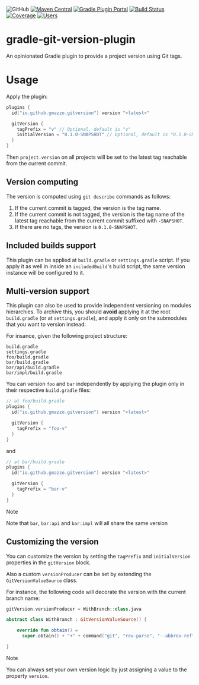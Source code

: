 ![GitHub](https://img.shields.io/github/license/gmazzo/gradle-git-version-plugin)
[![Maven Central](https://img.shields.io/maven-central/v/io.github.gmazzo.gitversion/io.github.gmazzo.gitversion.gradle.plugin)](https://central.sonatype.com/artifact/io.github.gmazzo.gitversion/io.github.gmazzo.gitversion.gradle.plugin)
[![Gradle Plugin Portal](https://img.shields.io/gradle-plugin-portal/v/io.github.gmazzo.gitversion)](https://plugins.gradle.org/plugin/io.github.gmazzo.gitversion)
[![Build Status](https://github.com/gmazzo/gradle-git-version-plugin/actions/workflows/ci-cd.yaml/badge.svg)](https://github.com/gmazzo/gradle-git-version-plugin/actions/workflows/ci-cd.yaml)
[![Coverage](https://codecov.io/gh/gmazzo/gradle-git-version-plugin/branch/main/graph/badge.svg?token=D5cDiPWvcS)](https://codecov.io/gh/gmazzo/gradle-git-version-plugin)
[![Users](https://img.shields.io/badge/users_by-Sourcegraph-purple)](https://sourcegraph.com/search?q=content:io.github.gmazzo.gitversion+-repo:github.com/gmazzo/gradle-git-version-plugin)

# gradle-git-version-plugin

An opinionated Gradle plugin to provide a project version using Git tags.

# Usage

Apply the plugin:

```kotlin
plugins {
  id("io.github.gmazzo.gitversion") version "<latest>"

  gitVersion {
    tagPrefix = "v" // Optional, default is "v"
    initialVersion = "0.1.0-SNAPSHOT" // Optional, default is "0.1.0-SNAPSHOT"
  }
}
```

Then `project.version` on all projects will be set to the latest tag reachable from the current commit.

## Version computing
The version is computed using `git describe` commands as follows:
1) If the current commit is tagged, the version is the tag name.
2) If the current commit is not tagged, the version is the tag name of the latest tag reachable from the current commit suffixed with `-SNAPSHOT`.
3) If there are no tags, the version is `0.1.0-SNAPSHOT`.

## Included builds support
This plugin can be applied at `build.gradle` or `settings.gradle` script.
If you apply it as well in inside an `includedBuild`'s build script, the same version instance will be configured to it.

## Multi-version support
This plugin can also be used to provide independent versioning on modules hierarchies.
To archive this, you should **avoid** applying it at the root `build.gradle` (or at `settings.gradle`), and apply it only on the submodules that you want to version instead:

For insance, given the following project structure:
```
build.gradle
settings.gradle
foo/build.gradle
bar/build.gradle
bar/api/build.gradle
bar/impl/build.gradle
```

You can version `foo` and `bar` independently by applying the plugin only in their respective `build.gradle` files:
```kotlin
// at foo/build.gradle
plugins {
  id("io.github.gmazzo.gitversion") version "<latest>"

  gitVersion {
    tagPrefix = "foo-v"
  }
}
```
and
```kotlin
// at bar/build.gradle
plugins {
  id("io.github.gmazzo.gitversion") version "<latest>"

  gitVersion {
    tagPrefix = "bar-v"
  }
}
```
> [!NOTE]
> Note that `bar`, `bar:api` and `bar:impl` will all share the same version

## Customizing the version
You can customize the version by setting the `tagPrefix` and `initialVersion` properties in the `gitVersion` block.

Also a custom `versionProducer` can be set by extending the `GitVersionValueSource` class.

For instance, the following code will decorate the version with the current branch name:
```kotlin
gitVersion.versionProducer = WithBranch::class.java

abstract class WithBranch : GitVersionValueSource() {

    override fun obtain() =
      super.obtain() + "+" + command("git", "rev-parse", "--abbrev-ref", "HEAD")

}
```
> [!NOTE]
> You can always set your own version logic by just assigning a value to the property `version`.
